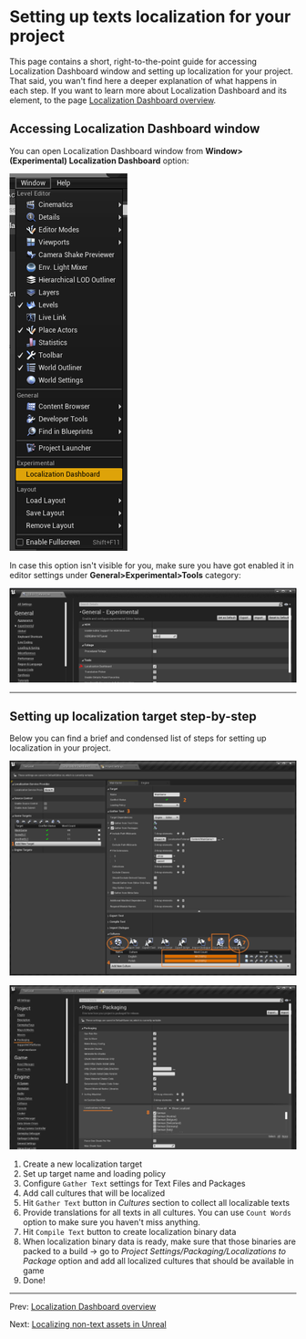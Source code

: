 # Setting up texts localization for your project
This page contains a short, right-to-the-point guide for accessing Localization Dashboard window and setting up localization for your project. That said, you wan't find here a deeper explanation of what happens in each step. If you want to learn more about Localization Dashboard and its element, to the page [Localization Dashboard overview](Localization-Dashboard-Overview.md).

## Accessing Localization Dashboard window
You can open Localization Dashboard window from **Window>(Experimental) Localization Dashboard** option:

![alt text](open_localization_dashboard_menu.png "Menu option for accessing Localization Dashboard editor window.")

In case this option isn't visible for you, make sure you have got enabled it in editor settings under **General>Experimental>Tools** category:

![alt text](enable_localization_dashboard.png "Enabling Localization Dashboard menu option in editor settings.")

---
## Setting up localization target step-by-step
Below you can find a brief and condensed list of steps for setting up localization in your project.

![alt text](guide_to_setting_up_localization.png "Setting up localization target.")

![alt text](localization_packaging_settings.png "Packaging settings for localization.")

1. Create a new localization target
2. Set up target name and loading policy
3. Configure `Gather Text` settings for Text Files and Packages
4. Add call cultures that will be localized
5. Hit `Gather Text` button in *Cultures* section to collect all localizable texts
6. Provide translations for all texts in all cultures. You can use `Count Words` option to make sure you haven't miss anything.
7. Hit `Compile Text` button to create localization binary data
8. When localization binary data is ready, make sure that those binaries are packed to a build -> go to *Project Settings/Packaging/Localizations to Package* option and add all localized cultures that should be available in game
9. Done!

---
Prev: [Localization Dashboard overview](../4_LocalizationDashboard/Localization-Dashboard-Overview.md)

Next: [Localizing non-text assets in Unreal](../5_LocalizingNonTextAssets/Localizing-non-text-assets-in-Unreal.md)